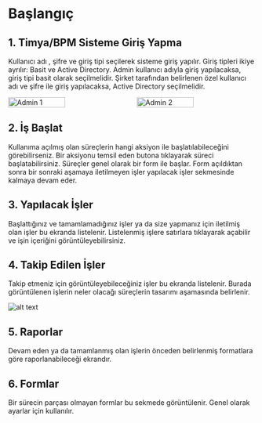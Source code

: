 # Başlangıç

## 1. Timya/BPM Sisteme Giriş Yapma

Kullanıcı adı , şifre ve giriş tipi seçilerek  sisteme giriş yapılır. Giriş tipleri ikiye ayrılır: Basit ve Active Directory. Admin kullanıcı adıyla giriş yapılacaksa, giriş tipi basit olarak seçilmelidir. Şirket tarafından belirlenen özel kullanıcı adı ve şifre ile giriş yapılacaksa, Active Directory seçilmelidir.

<div style="display: flex; justify-content: space-between;">
    <img src="/TimyaBPM-Documents/adminn.png" alt="Admin 1" style="width: 48%;">
    <img src="/TimyaBPM-Documents/admin2.png" alt="Admin 2" style="width: 48%;">
</div>

## 2. İş Başlat
Kullanıma açılmış olan süreçlerin hangi aksiyon ile başlatılabileceğini görebilirseniz. Bir aksiyonu temsil eden butona tıklayarak süreci başlatabilirsiniz. Süreçler genel olarak bir form ile başlar. Form açıldıktan sonra bir sonraki aşamaya iletilmeyen işler yapılacak işler sekmesinde kalmaya devam eder.





## 3. Yapılacak İşler
Başlattığınız ve tamamlamadığınız işler ya da size yapmanız için iletilmiş olan işler bu ekranda listelenir. Listelenmiş işlere satırlara tıklayarak açabilir ve işin içeriğini görüntüleyebilirsiniz.



## 4. Takip Edilen İşler
Takip etmeniz için görüntüleyebileceğiniz işler bu ekranda listelenir.  Burada görüntülenen işlerin neler olacağı süreçlerin tasarımı aşamasında belirlenir.

![alt text](/TimyaBPM-Documents/images/image-3.png)

## 5. Raporlar
Devam eden ya da tamamlanmış olan işlerin önceden belirlenmiş formatlara göre raporlanabileceği ekrandır.

## 6. Formlar
Bir sürecin parçası olmayan formlar bu sekmede görüntülenir. Genel olarak ayarlar için kullanılır.

 
